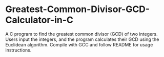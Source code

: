 # Greatest-Common-Divisor-GCD-Calculator-in-C
A C program to find the greatest common divisor (GCD) of two integers. Users input the integers, and the program calculates their GCD using the Euclidean algorithm. Compile with GCC and follow README for usage instructions.
